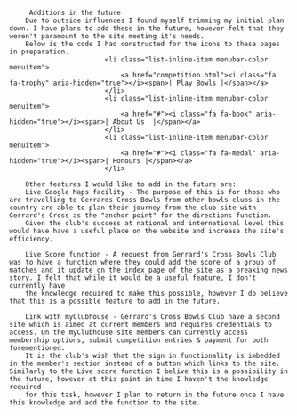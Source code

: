          Additions in the future
        Due to outside influences I found myself trimming my initial plan down. I have plans to add these in the future, however felt that they weren't paramount to the site meeting it's needs.
        Below is the code I had constructed for the icons to these pages in preparation.        
                            <li class="list-inline-item menubar-color menuitem">
                                <a href="competition.html"><i class="fa fa-trophy" aria-hidden="true"></i><span>| Play Bowls |</span></a>
                            </li>
                            <li class="list-inline-item menubar-color menuitem">
                                <a href="#"><i class="fa fa-book" aria-hidden="true"></i><span>| About Us  |</span></a>
                            </li>
                            <li class="list-inline-item menubar-color menuitem">
                                <a href="#"><i class="fa fa-medal" aria-hidden="true"></i><span>| Honours |</span></a>
                            </li>

        Other features I would like to add in the future are:
        Live Google Maps facility - The purpose of this is for those who are travelling to Gerrards Cross Bowls from other bowls clubs in the country are able to plan their journey from the club site with Gerrard's Cross as the "anchor point" for the directions function.
        Given the club's success at national and international level this would have have a useful place on the website and increase the site's efficiency.

        Live Score function - A request from Gerrard's Cross Bowls Club was to have a function where they could add the score of a group of matches and it update on the index page of the site as a breaking news story. I felt that while it would be a useful feature, I don't currently have
        the knowledge required to make this possible, however I do believe that this is a possible feature to add in the future.

        Link with myClubhouse - Gerrard's Cross Bowls Club have a second site which is aimed at current members and requires credentials to access. On the myClubhouse site members can currently access membership options, submit competition entries & payment for both forementioned. 
        It is the club's wish that the sign in functionality is imbedded in the member's section instead of a button which links to the site. Similarly to the Live score function I belive this is a possibility in the future, however at this point in time I haven't the knowledge required
        for this task, however I plan to return in the future once I have this knowledge and add the function to the site. 